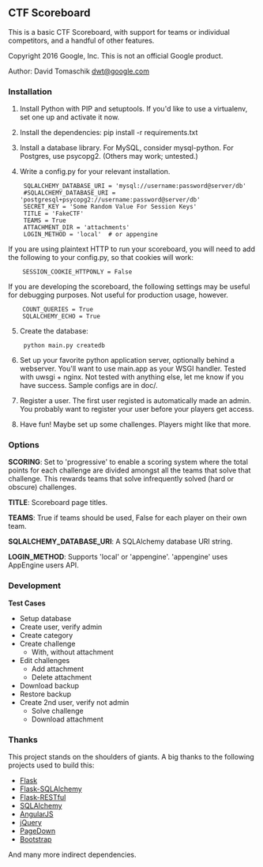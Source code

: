 ## CTF Scoreboard ##

This is a basic CTF Scoreboard, with support for teams or individual
competitors, and a handful of other features.

Copyright 2016 Google, Inc.
This is not an official Google product.

Author: David Tomaschik <dwt@google.com>

### Installation ###
1. Install Python with PIP and setuptools.  If you'd like to use a virtualenv,
   set one up and activate it now.

2. Install the dependencies:
   pip install -r requirements.txt

3. Install a database library.  For MySQL, consider mysql-python.  For Postgres,
   use psycopg2.  (Others may work; untested.)

4. Write a config.py for your relevant installation.

        SQLALCHEMY_DATABASE_URI = 'mysql://username:password@server/db'
        #SQLALCHEMY_DATABASE_URI = 'postgresql+psycopg2://username:password@server/db'
        SECRET_KEY = 'Some Random Value For Session Keys'
        TITLE = 'FakeCTF'
        TEAMS = True
        ATTACHMENT_DIR = 'attachments'
        LOGIN_METHOD = 'local'  # or appengine

  If you are using plaintext HTTP to run your scoreboard, you will need to add the
  following to your config.py, so that cookies will work:

        SESSION_COOKIE_HTTPONLY = False

  If you are developing the scoreboard, the following settings may be useful for
  debugging purposes. Not useful for production usage, however.
  
        COUNT_QUERIES = True
        SQLALCHEMY_ECHO = True 


5. Create the database:

        python main.py createdb

6. Set up your favorite python application server, optionally behind a
   webserver.  You'll want to use main.app as your WSGI handler.
   Tested with uwsgi + nginx.  Not tested with anything else,
   let me know if you have success.  Sample configs are in doc/.

7. Register a user.  The first user registed is automatically made an admin.
   You probably want to register your user before your players get access.

8. Have fun!  Maybe set up some challenges.  Players might like that more.

### Options ###

**SCORING**: Set to 'progressive' to enable a scoring system where the total
points for each challenge are divided amongst all the teams that solve that
challenge.  This rewards teams that solve infrequently solved (hard or obscure)
challenges.

**TITLE**: Scoreboard page titles.

**TEAMS**: True if teams should be used, False for each player on their own
team.

**SQLALCHEMY_DATABASE_URI**: A SQLAlchemy database URI string.

**LOGIN_METHOD**: Supports 'local' or 'appengine'.  'appengine' uses AppEngine
users API.

### Development ###

**Test Cases**

- Setup database
- Create user, verify admin
- Create category
- Create challenge
  - With, without attachment
- Edit challenges
  - Add attachment
  - Delete attachment
- Download backup
- Restore backup
- Create 2nd user, verify not admin
  - Solve challenge
  - Download attachment


### Thanks ###

This project stands on the shoulders of giants.
A big thanks to the following projects used to build this:

- [Flask](http://flask.pocoo.org/)
- [Flask-SQLAlchemy](https://pythonhosted.org/Flask-SQLAlchemy/)
- [Flask-RESTful](http://flask-restful.readthedocs.org/en/latest/)
- [SQLAlchemy](http://www.sqlalchemy.org/)
- [AngularJS](https://angularjs.org/)
- [jQuery](https://jquery.com/)
- [PageDown](https://jquery.com/)
- [Bootstrap](http://getbootstrap.com/)

And many more indirect dependencies.
